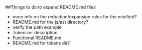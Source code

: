 ##Things to do to expand README.md files
- more info on the reduction/expansion rules for the minified?
- README.md for the js/ast directory?
- verify the path example
- Tokenizer description 
- Functional README.md
- README.md for tokens dir?